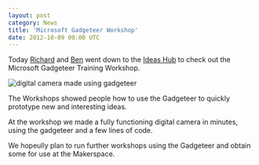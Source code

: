 ```yaml
---
layout: post
category: News
title: 'Microsoft Gadgeteer Workshop'
date: 2012-10-09 00:00 UTC
---
```

Today <a href='http://twitter.com/richardr'>Richard</a> and <a href='http://twitter.com/skylonrow'>Ben</a> went down to the <a href='http://www.ideashubchelmsford.org/'>Ideas Hub</a> to check out the Microsoft Gadgeteer Training Workshop.

<img src='img/gadgeteer-workshop-1.jpg' alt='digital camera made using gadgeteer' />

The Workshops showed people how to use the Gadgeteer to quickly prototype new and interesting ideas.

At the workshop we made a fully functioning digital camera in minutes, using the gadgeteer and a few lines of code.

We hopeully plan to run further workshops using the Gadgeteer and obtain some for use at the Makerspace.